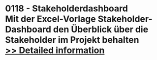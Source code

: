 # 0118 - Stakeholderdashboard<br />Mit der Excel-Vorlage Stakeholder-Dashboard den Überblick über die Stakeholder im Projekt behalten<br />[>> Detailed information](https://secure.shareit.com/shareit/product.html?productid=300982166&affiliateid=200057808)
